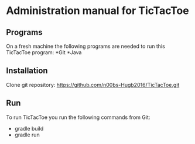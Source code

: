 # Administration manual for TicTacToe

## Programs
On a fresh machine the following programs are needed to run this TicTacToe program:
*Git
*Java


## Installation
Clone git repository: https://github.com/n00bs-Hugb2016/TicTacToe.git

## Run
To run TicTacToe you run the following commands from Git:
* gradle build
* gradle run

